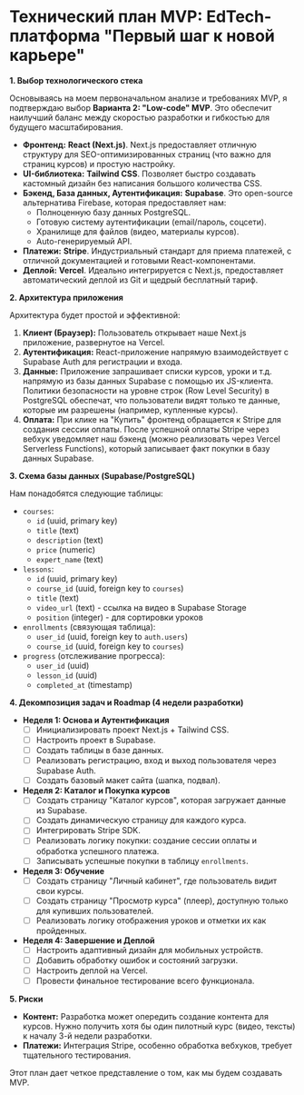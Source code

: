 
# Технический план MVP: EdTech-платформа "Первый шаг к новой карьере"

**1. Выбор технологического стека**

Основываясь на моем первоначальном анализе и требованиях MVP, я подтверждаю выбор **Варианта 2: "Low-code" MVP**. Это обеспечит наилучший баланс между скоростью разработки и гибкостью для будущего масштабирования.

*   **Фронтенд:** **React (Next.js)**. Next.js предоставляет отличную структуру для SEO-оптимизированных страниц (что важно для страниц курсов) и простую настройку.
*   **UI-библиотека:** **Tailwind CSS**. Позволяет быстро создавать кастомный дизайн без написания большого количества CSS.
*   **Бэкенд, База данных, Аутентификация:** **Supabase**. Это open-source альтернатива Firebase, которая предоставляет нам:
    *   Полноценную базу данных PostgreSQL.
    *   Готовую систему аутентификации (email/пароль, соцсети).
    *   Хранилище для файлов (видео, материалы курсов).
    *   Auto-генерируемый API.
*   **Платежи:** **Stripe**. Индустриальный стандарт для приема платежей, с отличной документацией и готовыми React-компонентами.
*   **Деплой:** **Vercel**. Идеально интегрируется с Next.js, предоставляет автоматический деплой из Git и щедрый бесплатный тариф.

**2. Архитектура приложения**

Архитектура будет простой и эффективной:

1.  **Клиент (Браузер):** Пользователь открывает наше Next.js приложение, развернутое на Vercel.
2.  **Аутентификация:** React-приложение напрямую взаимодействует с Supabase Auth для регистрации и входа.
3.  **Данные:** Приложение запрашивает списки курсов, уроки и т.д. напрямую из базы данных Supabase с помощью их JS-клиента. Политики безопасности на уровне строк (Row Level Security) в PostgreSQL обеспечат, что пользователи видят только те данные, которые им разрешены (например, купленные курсы).
4.  **Оплата:** При клике на "Купить" фронтенд обращается к Stripe для создания сессии оплаты. После успешной оплаты Stripe через вебхук уведомляет наш бэкенд (можно реализовать через Vercel Serverless Functions), который записывает факт покупки в базу данных Supabase.

**3. Схема базы данных (Supabase/PostgreSQL)**

Нам понадобятся следующие таблицы:

*   `courses`:
    *   `id` (uuid, primary key)
    *   `title` (text)
    *   `description` (text)
    *   `price` (numeric)
    *   `expert_name` (text)
*   `lessons`:
    *   `id` (uuid, primary key)
    *   `course_id` (uuid, foreign key to `courses`)
    *   `title` (text)
    *   `video_url` (text) - ссылка на видео в Supabase Storage
    *   `position` (integer) - для сортировки уроков
*   `enrollments` (связующая таблица):
    *   `user_id` (uuid, foreign key to `auth.users`)
    *   `course_id` (uuid, foreign key to `courses`)
*   `progress` (отслеживание прогресса):
    *   `user_id` (uuid)
    *   `lesson_id` (uuid)
    *   `completed_at` (timestamp)

**4. Декомпозиция задач и Roadmap (4 недели разработки)**

*   **Неделя 1: Основа и Аутентификация**
    *   [ ] Инициализировать проект Next.js + Tailwind CSS.
    *   [ ] Настроить проект в Supabase.
    *   [ ] Создать таблицы в базе данных.
    *   [ ] Реализовать регистрацию, вход и выход пользователя через Supabase Auth.
    *   [ ] Создать базовый макет сайта (шапка, подвал).

*   **Неделя 2: Каталог и Покупка курсов**
    *   [ ] Создать страницу "Каталог курсов", которая загружает данные из Supabase.
    *   [ ] Создать динамическую страницу для каждого курса.
    *   [ ] Интегрировать Stripe SDK.
    *   [ ] Реализовать логику покупки: создание сессии оплаты и обработка успешного платежа.
    *   [ ] Записывать успешные покупки в таблицу `enrollments`.

*   **Неделя 3: Обучение**
    *   [ ] Создать страницу "Личный кабинет", где пользователь видит свои курсы.
    *   [ ] Создать страницу "Просмотр курса" (плеер), доступную только для купивших пользователей.
    *   [ ] Реализовать логику отображения уроков и отметки их как пройденных.

*   **Неделя 4: Завершение и Деплой**
    *   [ ] Настроить адаптивный дизайн для мобильных устройств.
    *   [ ] Добавить обработку ошибок и состояний загрузки.
    *   [ ] Настроить деплой на Vercel.
    *   [ ] Провести финальное тестирование всего функционала.

**5. Риски**

*   **Контент:** Разработка может опередить создание контента для курсов. Нужно получить хотя бы один пилотный курс (видео, тексты) к началу 3-й недели разработки.
*   **Платежи:** Интеграция Stripe, особенно обработка вебхуков, требует тщательного тестирования.

Этот план дает четкое представление о том, как мы будем создавать MVP.

